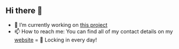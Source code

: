 ## Hi there 👋

- 🔭 I’m currently working on [this project](https://github.com/goblin101-co/stock-simulator)
- 📫 How to reach me: You can find all of my contact details on my [website](https://rsaks29.github.io)
= 💼 Locking in every day!
